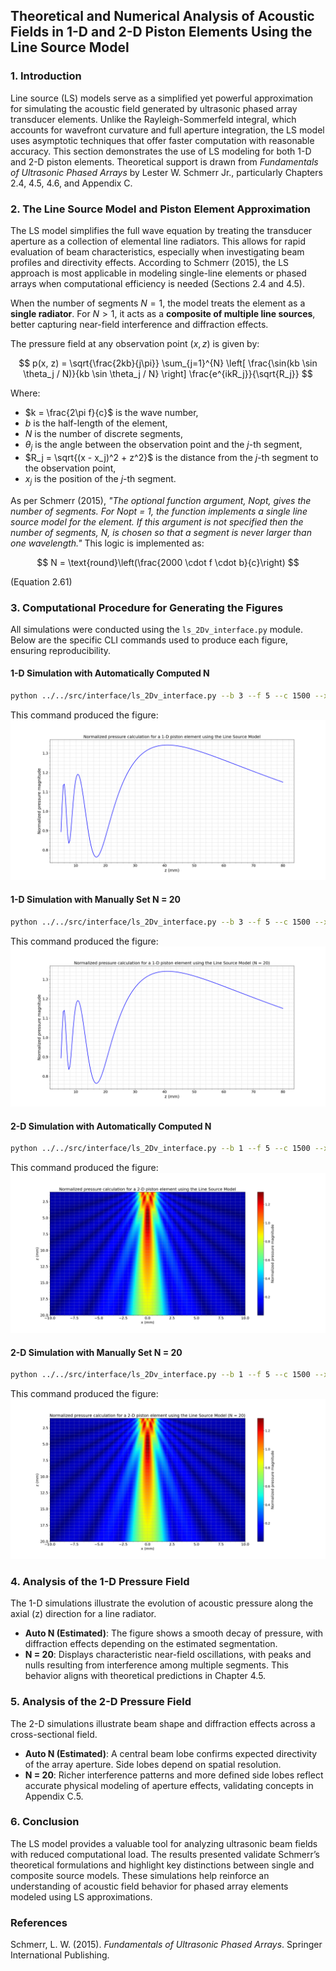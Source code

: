 ## **Theoretical and Numerical Analysis of Acoustic Fields in 1-D and 2-D Piston Elements Using the Line Source Model**

### 1. Introduction
Line source (LS) models serve as a simplified yet powerful approximation for simulating the acoustic field generated by ultrasonic phased array transducer elements. Unlike the Rayleigh-Sommerfeld integral, which accounts for wavefront curvature and full aperture integration, the LS model uses asymptotic techniques that offer faster computation with reasonable accuracy. This section demonstrates the use of LS modeling for both 1-D and 2-D piston elements. Theoretical support is drawn from *Fundamentals of Ultrasonic Phased Arrays* by Lester W. Schmerr Jr., particularly Chapters 2.4, 4.5, 4.6, and Appendix C.

### 2. The Line Source Model and Piston Element Approximation
The LS model simplifies the full wave equation by treating the transducer aperture as a collection of elemental line radiators. This allows for rapid evaluation of beam characteristics, especially when investigating beam profiles and directivity effects. According to Schmerr (2015), the LS approach is most applicable in modeling single-line elements or phased arrays when computational efficiency is needed (Sections 2.4 and 4.5).

When the number of segments $N = 1$, the model treats the element as a **single radiator**. For $N > 1$, it acts as a **composite of multiple line sources**, better capturing near-field interference and diffraction effects.

The pressure field at any observation point $(x, z)$ is given by:

$$
p(x, z) = \sqrt{\frac{2kb}{j\pi}} \sum_{j=1}^{N} \left[ \frac{\sin(kb \sin \theta_j / N)}{kb \sin \theta_j / N} \right] \frac{e^{ikR_j}}{\sqrt{R_j}}
$$

Where:
- $k = \frac{2\pi f}{c}$ is the wave number,
- $b$ is the half-length of the element,
- $N$ is the number of discrete segments,
- $\theta_j$ is the angle between the observation point and the $j$-th segment,
- $R_j = \sqrt{(x - x_j)^2 + z^2}$ is the distance from the $j$-th segment to the observation point,
- $x_j$ is the position of the $j$-th segment.

As per Schmerr (2015), *"The optional function argument, Nopt, gives the number of segments. For Nopt = 1, the function implements a single line source model for the element. If this argument is not specified then the number of segments, N, is chosen so that a segment is never larger than one wavelength."* This logic is implemented as:

$$
N = \text{round}\left(\frac{2000 \cdot f \cdot b}{c}\right)
$$

(Equation 2.61)

### 3. Computational Procedure for Generating the Figures

All simulations were conducted using the `ls_2Dv_interface.py` module. Below are the specific CLI commands used to produce each figure, ensuring reproducibility.

#### **1-D Simulation with Automatically Computed N**
```sh
python ../../src/interface/ls_2Dv_interface.py --b 3 --f 5 --c 1500 --x 0 --z="5,80,200" --plot-mode 1D
```
This command produced the figure:
![Line Source 1-D (Auto N)](../../examples/figures/Line-Source_Model_1-D_piston.png)

#### **1-D Simulation with Manually Set N = 20**
```sh
python ../../src/interface/ls_2Dv_interface.py --b 3 --f 5 --c 1500 --x 0 --z="5,80,200" --N 20 --plot-mode 1D
```
This command produced the figure:
![Line Source 1-D (N=20)](../../examples/figures/Line-Source_Model_N20_1-D_piston.png)

#### **2-D Simulation with Automatically Computed N**
```sh
python ../../src/interface/ls_2Dv_interface.py --b 1 --f 5 --c 1500 --x2="-10,10,200" --z2="1,20,200" --plot-mode 2D
```
This command produced the figure:
![Line Source 2-D (Auto N)](../../examples/figures/Line-Source_Model_2-D_piston.png)

#### **2-D Simulation with Manually Set N = 20**
```sh
python ../../src/interface/ls_2Dv_interface.py --b 1 --f 5 --c 1500 --x2="-10,10,200" --z2="1,20,200" --N 20 --plot-mode 2D
```
This command produced the figure:
![Line Source 2-D (N=20)](../../examples/figures/Line-Source_Model_N20_2-D_piston.png)

### 4. Analysis of the 1-D Pressure Field
The 1-D simulations illustrate the evolution of acoustic pressure along the axial (z) direction for a line radiator.
- **Auto N (Estimated)**: The figure shows a smooth decay of pressure, with diffraction effects depending on the estimated segmentation.
- **N = 20**: Displays characteristic near-field oscillations, with peaks and nulls resulting from interference among multiple segments. This behavior aligns with theoretical predictions in Chapter 4.5.

### 5. Analysis of the 2-D Pressure Field
The 2-D simulations illustrate beam shape and diffraction effects across a cross-sectional field.
- **Auto N (Estimated)**: A central beam lobe confirms expected directivity of the array aperture. Side lobes depend on spatial resolution.
- **N = 20**: Richer interference patterns and more defined side lobes reflect accurate physical modeling of aperture effects, validating concepts in Appendix C.5.

### 6. Conclusion
The LS model provides a valuable tool for analyzing ultrasonic beam fields with reduced computational load. The results presented validate Schmerr’s theoretical formulations and highlight key distinctions between single and composite source models. These simulations help reinforce an understanding of acoustic field behavior for phased array elements modeled using LS approximations.

### References
Schmerr, L. W. (2015). *Fundamentals of Ultrasonic Phased Arrays*. Springer International Publishing.